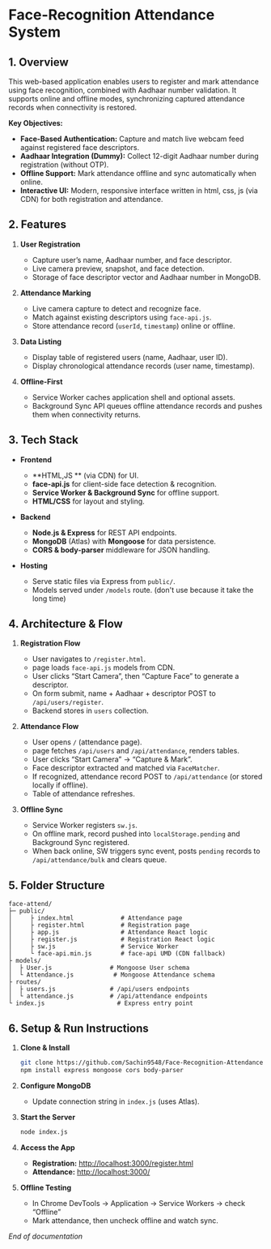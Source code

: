 # Face-Recognition Attendance System

## 1. Overview

This web-based application enables users to register and mark attendance using face recognition, combined with Aadhaar number validation. It supports online and offline modes, synchronizing captured attendance records when connectivity is restored.

**Key Objectives:**

* **Face-Based Authentication:** Capture and match live webcam feed against registered face descriptors.
* **Aadhaar Integration (Dummy):** Collect 12-digit Aadhaar number during registration (without OTP).
* **Offline Support:** Mark attendance offline and sync automatically when online.
* **Interactive UI:** Modern, responsive interface written in html, css, js (via CDN) for both registration and attendance.

## 2. Features

1. **User Registration**

   * Capture user’s name, Aadhaar number, and face descriptor.
   * Live camera preview, snapshot, and face detection.
   * Storage of face descriptor vector and Aadhaar number in MongoDB.

2. **Attendance Marking**

   * Live camera capture to detect and recognize face.
   * Match against existing descriptors using `face-api.js`.
   * Store attendance record (`userId`, `timestamp`) online or offline.

3. **Data Listing**

   * Display table of registered users (name, Aadhaar, user ID).
   * Display chronological attendance records (user name, timestamp).

4. **Offline-First**

   * Service Worker caches application shell and optional assets.
   * Background Sync API queues offline attendance records and pushes them when connectivity returns.

## 3. Tech Stack

* **Frontend**

  * **HTML,JS ** (via CDN) for UI.
  * **face-api.js** for client-side face detection & recognition.
  * **Service Worker & Background Sync** for offline support.
  * **HTML/CSS** for layout and styling.

* **Backend**

  * **Node.js & Express** for REST API endpoints.
  * **MongoDB** (Atlas) with **Mongoose**  for data persistence.
  * **CORS & body-parser** middleware for JSON handling.

* **Hosting**

  * Serve static files via Express from `public/`.
  * Models served under `/models` route. (don't use because it take the long time)

## 4. Architecture & Flow

1. **Registration Flow**

   * User navigates to `/register.html`.
   * page loads `face-api.js` models from CDN.
   * User clicks “Start Camera”, then “Capture Face” to generate a descriptor.
   * On form submit, name + Aadhaar + descriptor POST to `/api/users/register`.
   * Backend stores in `users` collection.

2. **Attendance Flow**

   * User opens `/` (attendance page).
   * page fetches `/api/users` and `/api/attendance`, renders tables.
   * User clicks “Start Camera” → “Capture & Mark”.
   * Face descriptor extracted and matched via `FaceMatcher`.
   * If recognized, attendance record POST to `/api/attendance` (or stored locally if offline).
   * Table of attendance refreshes.

3. **Offline Sync**

   * Service Worker registers `sw.js`.
   * On offline mark, record pushed into `localStorage.pending` and Background Sync registered.
   * When back online, SW triggers sync event, posts `pending` records to `/api/attendance/bulk` and clears queue.

## 5. Folder Structure

```
face-attend/
├─ public/           
│     ├ index.html             # Attendance page
│     ├ register.html          # Registration page
│     ├ app.js                 # Attendance React logic
│     ├ register.js            # Registration React logic
│     ├ sw.js                  # Service Worker
│     └ face-api.min.js        # face-api UMD (CDN fallback)
├ models/
│  ├ User.js                # Mongoose User schema
│  └ Attendance.js           # Mongoose Attendance schema
├ routes/
│  ├ users.js               # /api/users endpoints
│  └ attendance.js          # /api/attendance endpoints
└ index.js                    # Express entry point
```

## 6. Setup & Run Instructions

1. **Clone & Install**

   ```bash
   git clone https://github.com/Sachin9548/Face-Recognition-Attendance-System.git && cd face-attend
   npm install express mongoose cors body-parser
   ```

2. **Configure MongoDB**

   * Update connection string in `index.js` (uses Atlas).

3. **Start the Server**

   ```bash
   node index.js
   ```

4. **Access the App**

   * **Registration:**  [http://localhost:3000/register.html](http://localhost:3000/register.html)
   * **Attendance:**    [http://localhost:3000/](http://localhost:3000/)

5. **Offline Testing**

   * In Chrome DevTools → Application → Service Workers → check “Offline”
   * Mark attendance, then uncheck offline and watch sync.

*End of documentation*
